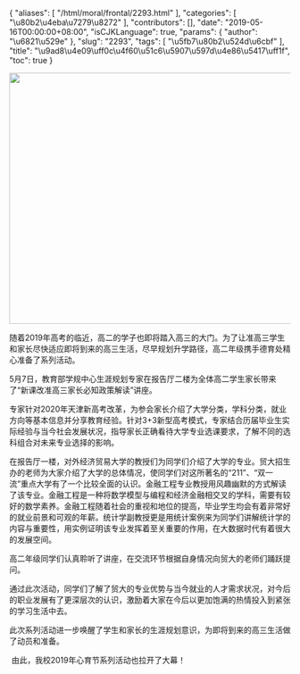 {
    "aliases": [
        "/html/moral/frontal/2293.html"
    ],
    "categories": [
        "\u80b2\u4eba\u7279\u8272"
    ],
    "contributors": [],
    "date": "2019-05-16T00:00:00+08:00",
    "isCJKLanguage": true,
    "params": {
        "author": "\u6821\u529e"
    },
    "slug": "2293",
    "tags": [
        "\u5fb7\u80b2\u524d\u6cbf"
    ],
    "title": "\u9ad8\u4e09\uff0c\u4f60\u51c6\u5907\u597d\u4e86\u5417\uff1f",
    "toc": true
}


<img
    src="https://cdn.tfls.online/mirror/full/5a0642cf2c4b9fe6b045d1653464d0c08f7b44dd.jpg"
    style="display:block;margin-left:auto;margin-right:auto;"
    decoding="async"
    fetchpriority="auto"
    loading="lazy"
    height="450"
    width="600"
/>







随着2019年高考的临近，高二的学子也即将踏入高三的大门。为了让准高三学生和家长尽快适应即将到来的高三生活，尽早规划升学路径，高二年级携手德育处精心准备了系列活动。




5月7日，教育部学规中心生涯规划专家在报告厅二楼为全体高二学生家长带来了“新课改准高三家长必知政策解读”讲座。




专家针对2020年天津新高考改革，为参会家长介绍了大学分类，学科分类，就业方向等基本信息并分享教育经验。针对3+3新型高考模式，专家结合历届毕业生实际经验与当今社会发展状况，指导家长正确看待大学专业选课要求，了解不同的选科组合对未来专业选择的影响。




在报告厅一楼，对外经济贸易大学的教授们为同学们介绍了大学的专业。贸大招生办的老师为大家介绍了大学的总体情况，使同学们对这所著名的“211”、“双一流”重点大学有了一个比较全面的认识。金融工程专业教授用风趣幽默的方式解读了该专业。金融工程是一种将数学模型与编程和经济金融相交叉的学科，需要有较好的数学素养。金融工程随着社会的重视和地位的提高，毕业学生均会有着非常好的就业前景和可观的年薪。统计学副教授更是用统计案例来为同学们讲解统计学的内容与重要性，用实例证明该专业发挥着至关重要的作用，在大数据时代有着很大的发展空间。




高二年级同学们认真聆听了讲座，在交流环节根据自身情况向贸大的老师们踊跃提问。




通过此次活动，同学们了解了贸大的专业优势与当今就业的人才需求状况，对今后的职业发展有了更深层次的认识，激励着大家在今后以更加饱满的热情投入到紧张的学习生活中去。




此次系列活动进一步唤醒了学生和家长的生涯规划意识，为即将到来的高三生活做了动员和准备。




 由此，我校2019年心育节系列活动也拉开了大幕！




